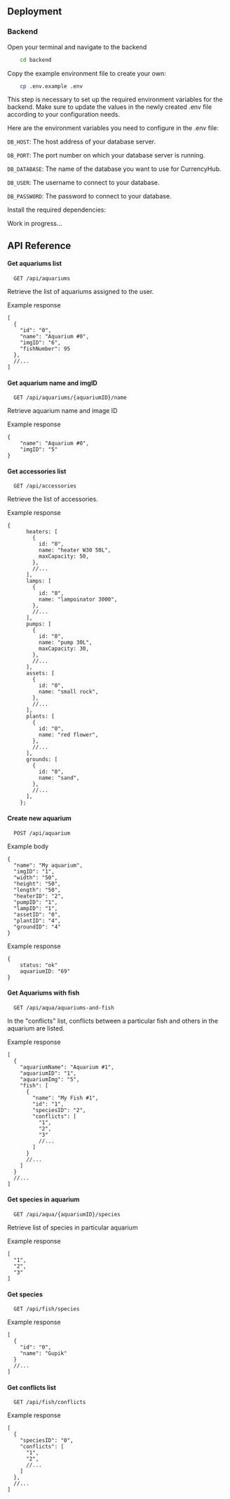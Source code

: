 ## Deployment

### Backend

Open your terminal and navigate to the backend

```bash
    cd backend
```

Copy the example environment file to create your own:

```bash
    cp .env.example .env
```

This step is necessary to set up the required environment variables for the backend. Make sure to update the values in the newly created .env file according to your configuration needs.

Here are the environment variables you need to configure in the .env file:

`DB_HOST`: The host address of your database server.

`DB_PORT`: The port number on which your database server is running.

`DB_DATABASE`: The name of the database you want to use for CurrencyHub.

`DB_USER`: The username to connect to your database.

`DB_PASSWORD`: The password to connect to your database.

Install the required dependencies:

Work in progress...

## API Reference

#### Get aquariums list

```
  GET /api/aquariums
```

Retrieve the list of aquariums assigned to the user.

Example response

```
[
  {
    "id": "0",
    "name": "Aquarium #0",
    "imgID": "6",
    "fishNumber": 95
  },
  //...
]
```

#### Get aquarium name and imgID

```
  GET /api/aquariums/{aquariumID}/name
```



Retrieve aquarium name and image ID

Example response

```
{
    "name": "Aquarium #0",
    "imgID": "5"
}
```

#### Get accessories list

```
  GET /api/accessories
```

Retrieve the list of accessories.

Example response

```
{
      heaters: [
        {
          id: "0",
          name: "heater W30 50L",
          maxCapacity: 50,
        },
        //...
      ],
      lamps: [
        {
          id: "0",
          name: "lampoinator 3000",
        },
        //...
      ],
      pumps: [
        {
          id: "0",
          name: "pump 30L",
          maxCapacity: 30,
        },
        //...
      ],
      assets: [
        {
          id: "0",
          name: "small rock",
        },
        //...
      ],
      plants: [
        {
          id: "0",
          name: "red flower",
        },
        //...
      ],
      grounds: [
        {
          id: "0",
          name: "sand",
        },
        //...
      ],
    };
```

#### Create new aquarium

```
  POST /api/aquarium
```

Example body

```
{
  "name": "My aquarium",
  "imgID": "1",
  "width": "50",
  "height": "50",
  "length": "50",
  "heaterID": "2",
  "pumpID": "1",
  "lampID": "1",
  "assetID": "0",
  "plantID": "4",
  "groundID": "4"
}
```

Example response
```
{
    status: "ok"
    aquariumID: "69"
}
```

#### Get Aquariums with fish

```
  GET /api/aqua/aquariums-and-fish
```

In the "conflicts" list, conflicts between a particular fish and others in the aquarium are listed.

Example response

```
[
  {
    "aquariumName": "Aquarium #1",
    "aquariumID": "1",
    "aquariumImg": "5",
    "fish": [
      {
        "name": "My Fish #1",
        "id": "1",
        "speciesID": "2",
        "conflicts": [
          "1",
          "2",
          "3"
          //...
        ]
      }
      //...
    ]
  }
  //...
]
```

#### Get species in aquarium

```
  GET /api/aqua/{aquariumID}/species
```

Retrieve list of species in particular aquarium

Example response

```
[
  "1",
  "2",
  "3"
]
```

#### Get species

```
  GET /api/fish/species
```

Example response

```
[
  {
    "id": "0",
    "name": "Gupik"
  }
  //...
]
```

#### Get conflicts list

```
  GET /api/fish/conflicts
```

Example response

```
[
  {
    "speciesID": "0",
    "conflicts": [
      "1",
      "2",
      //...
    ]
  },
  //...
]
```
